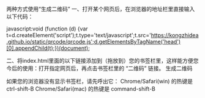两种方式使用“生成二维码”
一、打开某个网页后，在浏览器的地址栏里直接输入以下代码：

javascript:void (function (d) {var t=d.createElement('script');t.type='text/javascript';t.src='https://kongzhidea.github.io/static/qrcode/qrcode.js';d.getElementsByTagName('head')[0].appendChild(t);})(document);

二、将index.html里面的以下链接添加到（拖放到）您的书签栏里，这样能方便您今后的使用：打开指定网页后，再点击书签栏里的 “二维码” 链接。
生成二维码

如果您的浏览器没有显示书签栏，请先呼出它：
Chrome/Safari(win) 的热键是 ctrl-shift-B
Chrome/Safari(mac) 的热键是 command-shift-B

